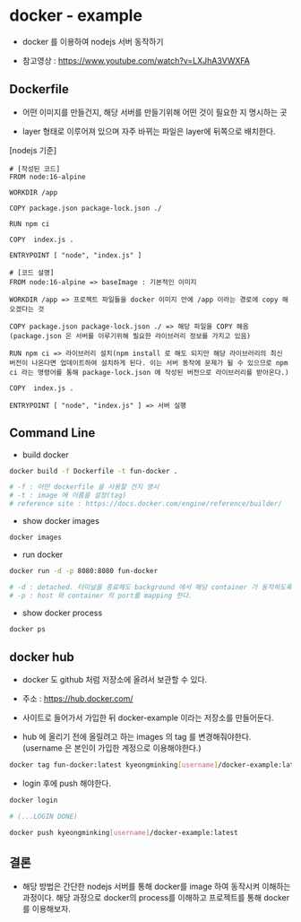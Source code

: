 # docker - example

-  docker 를 이용하여 nodejs 서버 동작하기

-  참고영상 : https://www.youtube.com/watch?v=LXJhA3VWXFA

## Dockerfile

-  어떤 이미지를 만들건지, 해당 서버를 만들기위해 어떤 것이 필요한 지 명시하는 곳

-  layer 형태로 이루어져 있으며 자주 바뀌는 파일은 layer에 뒤쪽으로 배치한다.

[nodejs 기준]

```docker
# [작성된 코드]
FROM node:16-alpine

WORKDIR /app

COPY package.json package-lock.json ./

RUN npm ci

COPY  index.js .

ENTRYPOINT [ "node", "index.js" ]

# [코드 설명]
FROM node:16-alpine => baseImage : 기본적인 이미지

WORKDIR /app => 프로젝트 파일들을 docker 이미지 안에 /app 이라는 경로에 copy 해 오겠다는 것

COPY package.json package-lock.json ./ => 해당 파일을 COPY 해옴(package.json 은 서버를 이루기위해 필요한 라이브러리 정보를 가지고 있음)

RUN npm ci => 라이브러리 설치(npm install 로 해도 되지만 해당 라이브러리의 최신 버전이 나온다면 업데이트하여 설치하게 된다. 이는 서버 동작에 문제가 될 수 있으므로 npm ci 라는 명령어를 통해 package-lock.json 에 작성된 버전으로 라이브러리를 받아온다.)

COPY  index.js .

ENTRYPOINT [ "node", "index.js" ] => 서버 실행
```

## Command Line

-  build docker

```bash
docker build -f Dockerfile -t fun-docker .

# -f : 어떤 dockerfile 을 사용할 건지 명시
# -t : image 에 이름을 설정(tag)
# reference site : https://docs.docker.com/engine/reference/builder/
```

-  show docker images

```bash
docker images
```

-  run docker

```bash
docker run -d -p 8080:8080 fun-docker

# -d : detached. 터미널을 종료해도 background 에서 해당 container 가 동작하도록 한다.
# -p : host 와 container 의 port를 mapping 한다.
```

-  show docker process

```bash
docker ps
```

## docker hub

-  docker 도 github 처럼 저장소에 올려서 보관할 수 있다.

-  주소 : https://hub.docker.com/

-  사이트로 들어가서 가입한 뒤 docker-example 이라는 저장소를 만들어둔다.

-  hub 에 올리기 전에 올릴려고 하는 images 의 tag 를 변경해줘야한다. (username 은 본인이 가입한 계정으로 이용해야한다.)

```bash
docker tag fun-docker:latest kyeongminking[username]/docker-example:latest
```

-  login 후에 push 해야한다.

```bash
docker login

# (...LOGIN DONE)

docker push kyeongminking[username]/docker-example:latest
```

## 결론

-  해당 방법은 간단한 nodejs 서버를 통해 docker를 image 하여 동작시켜 이해하는 과정이다. 해당 과정으로 docker의 process를 이해하고 프로젝트를 통해 docker 를 이용해보자.
